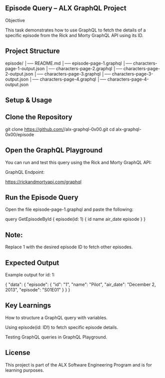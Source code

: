## Episode Query – ALX GraphQL Project

Objective

This task demonstrates how to use GraphQL to fetch the details of a specific episode from the Rick and Morty GraphQL API using its ID.

## Project Structure

episode/
│── README.md
│── episode-page-1.graphql
│── characters-page-1-output.json
│── characters-page-2.graphql
│── characters-page-2-output.json
│── characters-page-3.graphql
│── characters-page-3-output.json
│── characters-page-4.graphql
│── characters-page-4-output.json

## Setup & Usage

## Clone the Repository

git clone https://github.com/<your-username>/alx-graphql-0x00.git
cd alx-graphql-0x00/episode

## Open the GraphQL Playground

You can run and test this query using the Rick and Morty GraphQL API:

GraphQL Endpoint:

https://rickandmortyapi.com/graphql

## Run the Episode Query

Open the file episode-page-1.graphql and paste the following:

query GetEpisodeById {
  episode(id: 1) {
    id
    name
    air_date
    episode
  }
}

## Note:

Replace 1 with the desired episode ID to fetch other episodes.

## Expected Output

Example output for id: 1:

{
  "data": {
    "episode": {
      "id": "1",
      "name": "Pilot",
      "air_date": "December 2, 2013",
      "episode": "S01E01"
    }
  }
}

## Key Learnings

How to structure a GraphQL query with variables.

Using episode(id: ID!) to fetch specific episode details.

Testing GraphQL queries in GraphQL Playground.

## License

This project is part of the ALX Software Engineering Program and is for learning purposes.